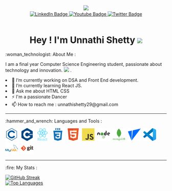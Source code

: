 <div id="header" align="center">
  <img src="https://media.giphy.com/media/v1.Y2lkPTc5MGI3NjExNzdoM3Y1NHlodmw1bXB2N28wcmxlaDRoa2ViaXFiYTNubm0xejlyciZlcD12MV9pbnRlcm5hbF9naWZfYnlfaWQmY3Q9cw/eg4q8ka6zQuQ2qgKwe/giphy.gif" width="350"/>
</div>

<div id="badges" align="center">
  <a href="https://www.linkedin.com/in/unnathiushetty29/">
    <img src="https://img.shields.io/badge/LinkedIn-blue?style=for-the-badge&logo=linkedin&logoColor=white" alt="LinkedIn Badge"/>
  </a>
  <a href="https://www.youtube.com/@unnathishetty">
    <img src="https://img.shields.io/badge/YouTube-red?style=for-the-badge&logo=youtube&logoColor=white" alt="Youtube Badge"/>
  </a>
  <a href="https://twitter.com/unnathiushetty">
    <img src="https://img.shields.io/badge/Twitter-blue?style=for-the-badge&logo=twitter&logoColor=white" alt="Twitter Badge"/>
  </a>
    
</div>
<div align="center">
    <img src="https://komarev.com/ghpvc/?username=unnathishetty&style=flat-square&color=blue" alt=""/>
    <h1>
  Hey ! I'm Unnathi Shetty
  <img src="https://media.giphy.com/media/hvRJCLFzcasrR4ia7z/giphy.gif" width="30px"/>
</h1>
</div>

<div>
  :woman_technologist: About Me :
  <p>I am a final year Computer Science Engineering student, passionate about technology and innovation.  <img src="https://media.giphy.com/media/WUlplcMpOCEmTGBtBW/giphy.gif" width="30"> .</p>
  
   <li> 🔭 I’m currently working on DSA and Front End development.</li>
  <li>🌱 I’m currently learning React JS.</li>
  <li>💬 Ask me about HTML CSS</li>
  <li>⚡ I'm a passionate Dancer</li>
  <li>📫 How to reach me : unnathishetty29@gmail.com </li>
</div>
<hr>
<div>
  :hammer_and_wrench: Languages and Tools :
  <p> </p>
  <div>
  <img src="https://github.com/devicons/devicon/blob/master/icons/c/c-line.svg" title="C" alt="C" width="40" height="40"/>&nbsp;
  <img src="https://github.com/devicons/devicon/blob/master/icons/cplusplus/cplusplus-plain.svg" title="C++" alt="C++" width="40" height="40"/>&nbsp;
  <img src="https://github.com/devicons/devicon/blob/master/icons/react/react-original-wordmark.svg" title="React" alt="React" width="40" height="40"/>&nbsp;
  <img src="https://github.com/devicons/devicon/blob/master/icons/css3/css3-plain-wordmark.svg"  title="CSS3" alt="CSS" width="40" height="40"/>&nbsp;
  <img src="https://github.com/devicons/devicon/blob/master/icons/html5/html5-original.svg" title="HTML5" alt="HTML" width="40" height="40"/>&nbsp;
  <img src="https://github.com/devicons/devicon/blob/master/icons/javascript/javascript-original.svg" title="JavaScript" alt="JavaScript" width="40" height="40"/>&nbsp;
  <img src="https://github.com/devicons/devicon/blob/master/icons/nodejs/nodejs-original-wordmark.svg" title="NodeJS" alt="NodeJS" width="40" height="40"/>&nbsp;
  <img src="https://github.com/devicons/devicon/blob/master/icons/mongodb/mongodb-plain-wordmark.svg" title="Mongodb" alt="mongodb" width="40" height="40"/>&nbsp;
  <img src="https://github.com/devicons/devicon/blob/master/icons/vite/vite-original.svg" title="Vite" alt="Vite" width="40" height="40"/>&nbsp;
  <img src="https://github.com/devicons/devicon/blob/master/icons/vscode/vscode-original.svg" title="Vscode" alt="Vscode" width="40" height="40"/>&nbsp;
  <img src="https://github.com/devicons/devicon/blob/master/icons/mysql/mysql-original-wordmark.svg" title="MySQL"  alt="MySQL" width="40" height="40"/>&nbsp;
  <img src="https://github.com/devicons/devicon/blob/master/icons/git/git-original-wordmark.svg" title="Git" **alt="Git" width="40" height="40"/>
  </div>
</div>
<hr>
<div >
  :fire: My Stats :
  <p> </p>
  <a href="https://git.io/streak-stats"><img src="https://github-readme-streak-stats.herokuapp.com?user=unnathi%20shetty&theme=youtube-dark" alt="GitHub Streak" /></a>
  <div>
    <a href="https://github.com/unnathishetty">
        <img src="https://github-readme-stats.vercel.app/api/top-langs/?username=unnathishetty&layout=compact&theme=vision-friendly-dark" alt="Top Languages" />
    </a>
  </div>
  
</div>

